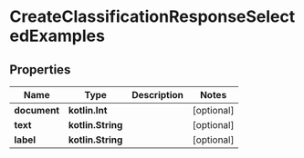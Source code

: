 
# CreateClassificationResponseSelectedExamples

## Properties
Name | Type | Description | Notes
------------ | ------------- | ------------- | -------------
**document** | **kotlin.Int** |  |  [optional]
**text** | **kotlin.String** |  |  [optional]
**label** | **kotlin.String** |  |  [optional]



